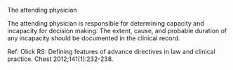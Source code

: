 The attending physician

The attending physician is responsible for determining capacity and incapacity for decision making. The extent, cause, and probable duration of any incapacity should be documented in the clinical record.

Ref:  Olick RS: Defining features of advance directives in law and clinical practice. Chest 2012;141(1):232-238.